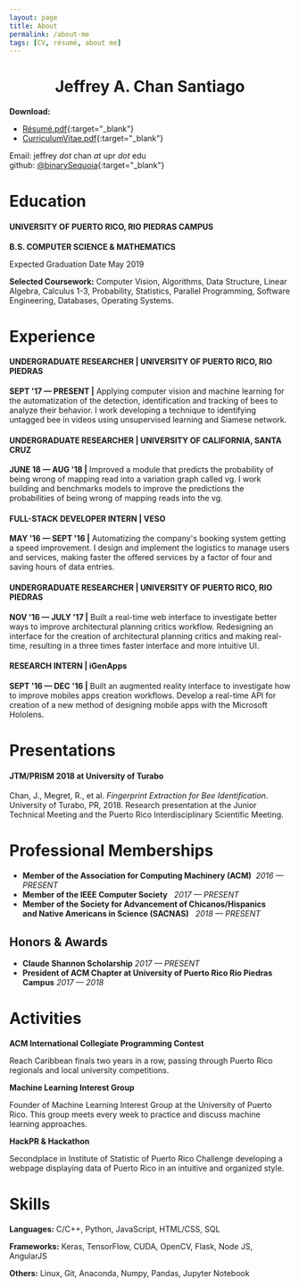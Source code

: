 ```yaml
---
layout: page
title: About
permalink: /about-me
tags: [CV, résumé, about me]
---
```

<center><h1>Jeffrey A. Chan Santiago</h1></center>

**Download:**
*	[Résumé.pdf]({{site.resume}}){:target="_blank"}
*	[CurriculumVitae.pdf]({{site.CV}}){:target="_blank"}

Email: jeffrey _dot_ chan _at_ upr _dot_ edu <br>
github: [@binarySequoia](https://github.com/binarySequoia){:target="_blank"}



# Education

#### UNIVERSITY OF PUERTO RICO, RIO PIEDRAS CAMPUS
**B.S. COMPUTER SCIENCE & MATHEMATICS**

Expected Graduation Date May 2019

**Selected Coursework:** Computer Vision, Algorithms, Data Structure, Linear Algebra, Calculus 1-3, Probability, Statistics, Parallel Programming, Software Engineering, Databases, Operating Systems.

# Experience

#### UNDERGRADUATE RESEARCHER | UNIVERSITY OF PUERTO RICO, RIO PIEDRAS 
 **SEPT '17 — PRESENT &#124;** Applying computer vision and machine learning for the automatization of the detection, identification and tracking of bees to analyze their behavior. I work developing a technique to identifying untagged bee in videos using unsupervised learning and Siamese network.

#### UNDERGRADUATE RESEARCHER | UNIVERSITY OF CALIFORNIA, SANTA CRUZ
 **JUNE 18 — AUG '18 &#124;** Improved a module that predicts the probability of being wrong of mapping read into a variation graph called vg. I work building and benchmarks models to improve the predictions the probabilities of being wrong of mapping reads into the vg. 

#### FULL-STACK DEVELOPER INTERN | VESO
 **MAY '16 — SEPT '16 &#124;** Automatizing the company's booking system getting a speed improvement. I design and implement the logistics to manage users and services, making faster the offered services by a factor of four and saving hours of data entries.


#### UNDERGRADUATE RESEARCHER | UNIVERSITY OF PUERTO RICO, RIO PIEDRAS
 **NOV '16 — JULY '17 &#124;** Built a real-time web interface to investigate better ways to improve architectural planning critics workflow. Redesigning an interface for the creation of architectural planning critics and making real-time, resulting in a three times faster interface and more intuitive UI.

#### RESEARCH INTERN | iGenApps
 **SEPT '16 — DEC '16 &#124;** Built an augmented reality interface to investigate how to improve mobiles apps creation workflows. Develop a real-time API for creation of a new method of designing mobile apps with the Microsoft Hololens.

# Presentations

#### JTM/PRISM 2018 at University of Turabo

Chan, J., Megret, R., et al. _Fingerprint Extraction for Bee Identification_. University of Turabo, PR, 2018. Research presentation at the Junior Technical Meeting and the Puerto Rico Interdisciplinary Scientific Meeting.

# Professional Memberships


 * **Member of the Association for Computing Machinery (ACM)**&nbsp;&nbsp;*2016 — PRESENT*
 * **Member of the IEEE Computer Society**&nbsp;&nbsp;&nbsp;*2017 — PRESENT*
 * **Member of the Society for Advancement of Chicanos/Hispanics <br>
 	and Native Americans in Science (SACNAS)**&nbsp;&nbsp;&nbsp;*2018 — PRESENT* 

## **Honors &amp; Awards**

* **Claude Shannon Scholarship** *2017 — PRESENT* 
* **President of ACM Chapter at University of Puerto Rico Rio Piedras Campus** *2017 — 2018* 

# Activities

**ACM International Collegiate Programming Contest**

Reach Caribbean finals two years in a row, passing through Puerto Rico regionals and local university competitions.

**Machine Learning Interest Group**

Founder of Machine Learning Interest Group at the University of Puerto Rico. This group meets every week to practice and discuss machine learning approaches.

**HackPR &amp; Hackathon**

Secondplace in Institute of Statistic of Puerto Rico Challenge developing a webpage displaying data of Puerto Rico in an intuitive and organized style.


# Skills

**Languages:** C/C++, Python, JavaScript, HTML/CSS, SQL

**Frameworks:** Keras, TensorFlow, CUDA, OpenCV, Flask, Node JS, AngularJS

**Others:** Linux, Git, Anaconda, Numpy, Pandas, Jupyter Notebook